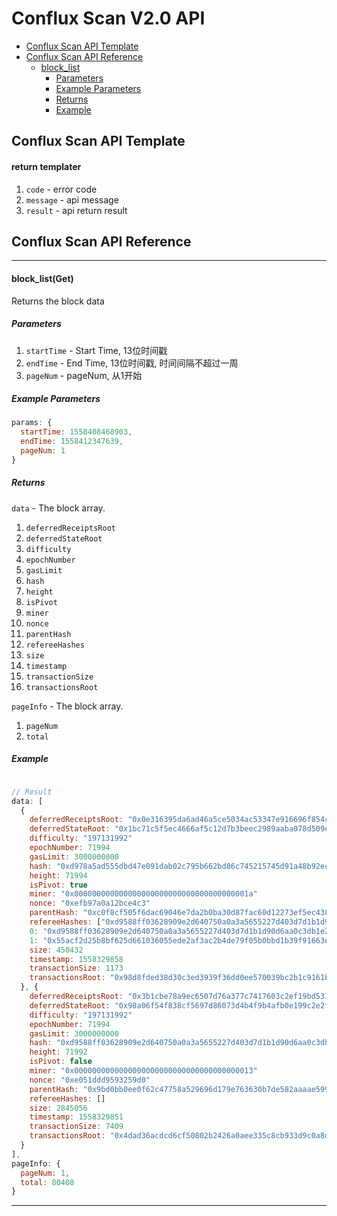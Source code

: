 # Conflux Scan V2.0 API

- [Conflux Scan API Template](#conflux-scan-api-template)
- [Conflux Scan API Reference](#conflux-scan-api-reference)
  - [block_list](#block_list)
    - [Parameters](#parameters)
    - [Example Parameters](#example-parameters)
    - [Returns](#returns)
    - [Example](#example)

## Conflux Scan API Template

#### return templater

1. `code` - error code
2. `message` - api message
3. `result` - api return result

## Conflux Scan API Reference

***

#### block_list(Get)

Returns the block data

##### Parameters
1. `startTime` - Start Time, 13位时间戳
2. `endTime` - End Time, 13位时间戳, 时间间隔不超过一周
3. `pageNum` - pageNum, 从1开始

##### Example Parameters
```js
params: {
  startTime: 1558408468903,
  endTime: 1558412347639,
  pageNum: 1
}
```

##### Returns

`data` - The block array.
1. `deferredReceiptsRoot`
2. `deferredStateRoot`
3. `difficulty`
4. `epochNumber`
5. `gasLimit`
6. `hash`
7. `height`
8. `isPivot`
9. `miner`
10. `nonce`
11. `parentHash`
12. `refereeHashes`
13. `size`
14. `timestamp`
15. `transactionSize`
16. `transactionsRoot`

`pageInfo` - The block array.
1. `pageNum`
2. `total`

##### Example
```js

// Result
data: [
  {
    deferredReceiptsRoot: "0x0e316395da6ad46a5ce5034ac53347e916696f854c09eaf63f905bf1d4db4198"
    deferredStateRoot: "0x1bc71c5f5ec4666af5c12d7b3beec2989aaba078d509e3a116285804d670f1d3"
    difficulty: "197131992"
    epochNumber: 71994
    gasLimit: 3000000000
    hash: "0xd978a5ad555dbd47e091dab02c795b662bd86c745215745d91a48b92ecabbe5e"
    height: 71994
    isPivot: true
    miner: "0x000000000000000000000000000000000000001a"
    nonce: "0xefb97a0a12bce4c3"
    parentHash: "0xc0f8cf505f6dac69046e7da2b0ba30d87fac60d12273ef5ec4380d83d6e91e11"
    refereeHashes: ["0xd9588ff03628909e2d640750a0a3a5655227d403d7d1b1d90d6aa0c3db1e208d",…]
    0: "0xd9588ff03628909e2d640750a0a3a5655227d403d7d1b1d90d6aa0c3db1e208d"
    1: "0x55acf2d25b8bf625d661036055ede2af3ac2b4de79f05b0bbd1b39f91663e353"
    size: 450432
    timestamp: 1558329858
    transactionSize: 1173
    transactionsRoot: "0x98d8fded38d30c3ed3939f36dd0ee570039bc2b1c9161b5fcf0bbc1e18b3c3a4"
  }, {
    deferredReceiptsRoot: "0x3b1cbe78a9ec6507d76a377c7417603c2ef19bd53191ef5a54990d9ec2b438d9"
    deferredStateRoot: "0x98a06f54f838cf5697d86073d4b4f9b4afb0e199c2e2fe0914dac94a252989e9"
    difficulty: "197131992"
    epochNumber: 71994
    gasLimit: 3000000000
    hash: "0xd9588ff03628909e2d640750a0a3a5655227d403d7d1b1d90d6aa0c3db1e208d"
    height: 71992
    isPivot: false
    miner: "0x0000000000000000000000000000000000000013"
    nonce: "0xe051ddd9593259d0"
    parentHash: "0x9bd0bb0ee0f62c47758a529696d179e763630b7de582aaaae5991ce2a5decee9"
    refereeHashes: []
    size: 2845056
    timestamp: 1558329851
    transactionSize: 7409
    transactionsRoot: "0x4dad36acdcd6cf50802b2426a0aee335c8cb933d9c0a8d18747fc7fb83ef1fde"
  }
],
pageInfo: {
  pageNum: 1,
  total: 80408
}
```

***